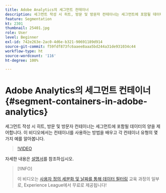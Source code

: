```yaml
---
title: Adobe Analytics의 세그먼트 컨테이너
description: 세그먼트 작성 시 히트, 방문 및 방문자 컨테이너는 세그먼트에 포함될 데이터의 양을 제어합니다. 이 비디오에서는 컨테이너를 사용하는 방법을 배우고 각 컨테이너 유형의 몇 가지 예를 알아봅니다.
feature: Segmentation
kt: 2301
thumbnail: 25401.jpg
role: User
level: Beginner
exl-id: 742e263e-2ac0-4d6e-b321-90691189d914
source-git-commit: f59fdf873fc6aaee8aaa5bd244a31de931034c44
workflow-type: ht
source-wordcount: '116'
ht-degree: 100%

---
```


# Adobe Analytics의 세그먼트 컨테이너 {#segment-containers-in-adobe-analytics}

세그먼트 작성 시 히트, 방문 및 방문자 컨테이너는 세그먼트에 포함될 데이터의 양을 제어합니다. 이 비디오에서는 컨테이너를 사용하는 방법을 배우고 각 컨테이너 유형의 몇 가지 예를 알아봅니다.

>[!VIDEO](https://video.tv.adobe.com/v/25401/?quality=12)

자세한 내용은 [설명서](https://experienceleague.adobe.com/docs/analytics/components/segmentation/seg-overview.html?lang=ko)를 참조하십시오.

>[!INFO]
>
> 이 비디오는 [사용자 정의 세분화 및 날짜를 통해 데이터 필터링](https://experienceleague.adobe.com/?recommended=Analytics-U-1-2021.1.filterdata) 교육 과정의 일부로, Experience League에서 무료로 제공됩니다!
